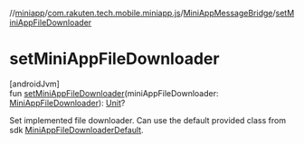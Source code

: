 //[miniapp](../../../index.md)/[com.rakuten.tech.mobile.miniapp.js](../index.md)/[MiniAppMessageBridge](index.md)/[setMiniAppFileDownloader](set-mini-app-file-downloader.md)

# setMiniAppFileDownloader

[androidJvm]\
fun [setMiniAppFileDownloader](set-mini-app-file-downloader.md)(miniAppFileDownloader: [MiniAppFileDownloader](../../com.rakuten.tech.mobile.miniapp.file/-mini-app-file-downloader/index.md)): [Unit](https://kotlinlang.org/api/latest/jvm/stdlib/kotlin/-unit/index.html)?

Set implemented file downloader. Can use the default provided class from sdk [MiniAppFileDownloaderDefault](../../com.rakuten.tech.mobile.miniapp.file/-mini-app-file-downloader-default/index.md).
